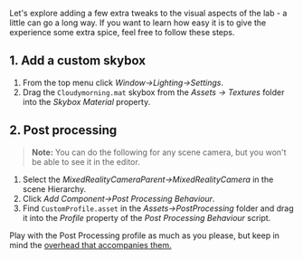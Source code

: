 Let's explore adding a few extra tweaks to the visual aspects of the lab - a little can go a long way. If you want to learn how easy it is to give the experience some extra spice, feel free to follow these steps.

## 1. Add a custom skybox
1. From the top menu click *Window->Lighting->Settings*.
2. Drag the `Cloudymorning.mat` skybox from the *Assets -> Textures* folder into the *Skybox Material* property.

## 2. Post processing
> **Note:** You can do the following for any scene camera, but you won't be able to see it in the editor.
  
1. Select the *MixedRealityCameraParent->MixedRealityCamera* in the scene Hierarchy.
2. Click *Add Component->Post Processing Behaviour*.
3. Find `CustomProfile.asset` in the *Assets->PostProcessing* folder and drag it into the *Profile* property of the *Post Processing Behaviour* script. 
    
Play with the Post Processing profile as much as you please, but keep in mind the [overhead that accompanies them.](https://docs.unity3d.com/Manual/PostProcessing-Stack.html)
